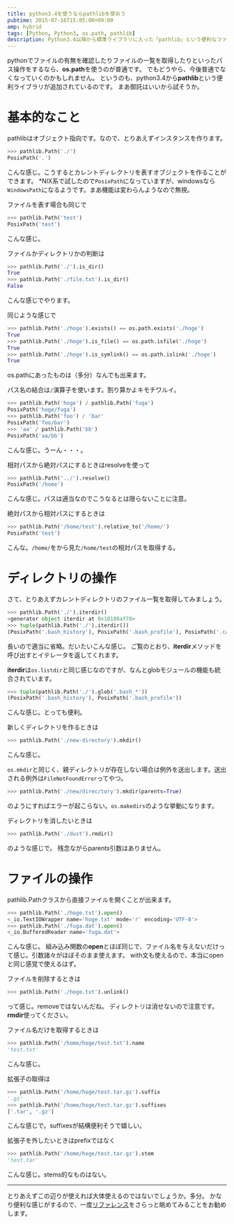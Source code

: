 ```yaml
---
title: python3.4を使うならpathlibを使おう
pubtime: 2015-07-16T15:05:00+09:00
amp: hybrid
tags: [Python, Python3, os.path, pathlib]
description: Python3.4以降から標準ライブラリに入った「pathlib」という便利なファイルパス操作用のライブラリの解説です。かなり便利です。
---
```


pythonでファイルの有無を確認したりファイルの一覧を取得したりといったパス操作をするなら、**os.path**を使うのが普通です。
でもどうやら、今後普通でなくなっていくのかもしれません。
というのも、python3.4から**pathlib**という便利ライブラリが追加されているのです。
まあ御託はいいから試そうか。

# 基本的なこと
pathlibはオブジェクト指向です。なので、とりあえずインスタンスを作ります。
``` python
>>> pathlib.Path('./')
PosixPath('.')
```
こんな感じ。こうするとカレントディレクトリを表すオブジェクトを作ることができます。
\*NIX系で試したので`PosixPath`になっていますが、windowsなら`WindowsPath`になるようです。まあ機能は変わらんようなので無視。

ファイルを表す場合も同じで
``` python
>>> pathlib.Path('test')
PosixPath('test')
```
こんな感じ。

ファイルかディレクトリかの判断は
``` python
>>> pathlib.Path('./').is_dir()
True
>>> pathlib.Path('./file.txt').is_dir()
False
```
こんな感じでやります。

同じような感じで
``` python
>>> pathlib.Path('./hoge').exists() == os.path.exists('./hoge')
True
>>> pathlib.Path('./hoge').is_file() == os.path.isfile('./hoge')
True
>>> pathlib.Path('./hoge').is_symlink() == os.path.islink('./hoge')
True
```
os.pathにあったものは（多分）なんでも出来ます。

パス名の結合は`/`演算子を使います。割り算かよキモチワルイ。
``` python
>>> pathlib.Path('hoge') / pathlib.Path('fuga')
PosixPath('hoge/fuga')
>>> pathlib.Path('foo') / 'bar'
PosixPath('foo/bar')
>>> 'aa' / pathlib.Path('bb')
PosixPath('aa/bb')
```
こんな感じ。うーん・・・。

相対パスから絶対パスにするときはresolveを使って
``` python
>>> pathlib.Path('../').resolve()
PosixPath('/home')
```
こんな感じ。パスは適当なのでこうなるとは限らないことに注意。

絶対パスから相対パスにするときは
``` python
>>> pathlib.Path('/home/test').relative_to('/home/')
PosixPath('test')
```
こんな。`/home/`をから見た`/home/test`の相対パスを取得する。

# ディレクトリの操作
さて、とりあえずカレントディレクトリのファイル一覧を取得してみましょう。
``` python
>>> pathlib.Path('./').iterdir()
<generator object iterdir at 0x10100af78>
>>> tuple(pathlib.Path('./').iterdir())
(PosixPath('.bash_history'), PosixPath('.bash_profile'), PosixPath('.cache'), ...)
```
長いので適当に省略。だいたいこんな感じ。
ご覧のとおり、**iterdir**メソッドを呼び出すとイテレータを返してくれます。

**iterdir**は`os.listdir`と同じ感じなのですが、なんとglobモジュールの機能も統合されています。
``` python
>>> tuple(pathlib.Path('./').glob('.bash_*'))
(PosixPath('.bash_history'), PosixPath('.bash_profile'))
```
こんな感じ。とっても便利。

新しくディレクトリを作るときは
``` python
>>> pathlib.Path('./new-directory').mkdir()
```
こんな感じ。

`os.mkdir`と同じく、親ディレクトリが存在しない場合は例外を送出します。送出される例外は`FileNotFoundError`ってやつ。
``` python
>>> pathlib.Path('./new/direc/tory').mkdir(parents=True)
```
のようにすればエラーが起こらない。`os.makedirs`のような挙動になります。

ディレクトリを消したいときは
``` python
>>> pathlib.Path('./dust').rmdir()
```
のような感じで。
残念ながらparents引数はありません。

# ファイルの操作
pathlib.Pathクラスから直接ファイルを開くことが出来ます。
``` python
>>> pathlib.Path('./hoge.txt').open()
<_io.TextIOWrapper name='hoge.txt' mode='r' encoding='UTF-8'>
>>> pathlib.Path('./fuga.dat').open()
<_io.BufferedReader name='fuga.dat'>
```
こんな感じ。
組み込み関数の**open**とほぼ同じで、ファイル名を与えないだけって感じ。引数諸々がほぼそのまま使えます。
with文も使えるので、本当にopenと同じ感覚で使えるはず。

ファイルを削除するときは
``` python
>>> pathlib.Path('./hoge.txt').unlink()
```
って感じ。removeではないんだね。
ディレクトリは消せないので注意です。**rmdir**使ってください。

ファイル名だけを取得するときは
``` python
>>> pathlib.Path('/home/hoge/test.txt').name
'test.txt'
```
こんな感じ。

拡張子の取得は
``` python
>>> pathlib.Path('/home/hoge/test.tar.gz').suffix
'.gz'
>>> pathlib.Path('/home/hoge/test.tar.gz').suffixes
['.tar', '.gz']
```
こんな感じで。suffixesが結構便利そうで嬉しい。

拡張子を外したいときはprefixではなく
``` python
>>> pathlib.Path('/home/hoge/test.tar.gz').stem
'test.tar'
```
こんな感じ。stems的なものはない。

---

とりあえずこの辺りが使えれば大体使えるのではないでしょうか。多分。
かなり便利な感じがするので、一度[リファレンス](http://docs.python.jp/3/library/pathlib.html)をさらっと眺めてみることをお勧めします。
